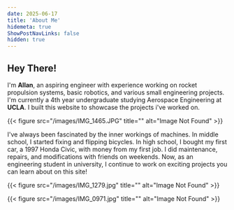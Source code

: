 ```yaml
---
date: 2025-06-17
title: 'About Me'
hidemeta: true
ShowPostNavLinks: false
hidden: true
---
```



## Hey There!

I'm **Allan**, an aspiring engineer with experience working on rocket propulsion systems, basic robotics, and various small engineering projects. I'm currently a 4th year undergraduate studying Aerospace Engineering at **UCLA**. I built this website to showcase the projects i've worked on.


{{< figure src="/images/IMG_1465.JPG" title="" alt="Image Not Found" >}}

I've always been fascinated by the inner workings of machines. 
In middle school, I started fixing and flipping bicycles. 
In high school, I bought my first car, a 1997 Honda Civic, with money from my first job. 
I did maintenance, repairs, and modifications with friends on weekends. 
Now, as an engineering student in university, I continue to work on exciting projects you can learn about on this site!

{{< figure src="/images/IMG_1279.jpg" title="" alt="Image Not Found" >}}

{{< figure src="/images/IMG_0971.jpg" title="" alt="Image Not Found" >}}
